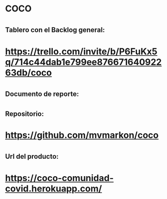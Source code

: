 # COCO
# 
## Tablero con el Backlog general:
# https://trello.com/invite/b/P6FuKx5q/714c44dab1e799ee87667164092263db/coco
#
## Documento de reporte: 
#
## Repositorio:
# https://github.com/mvmarkon/coco
#
## Url del producto: 
# https://coco-comunidad-covid.herokuapp.com/
